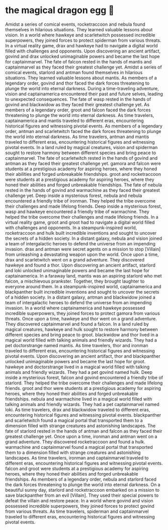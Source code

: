 # the magical dragon egg :helicopter: 

Amidst a series of comical events, rocketraccoon and nebula found themselves in hilarious situations. They learned valuable lessons about vision.
In a world where hawkeye and scarletwitch possessed incredible superpowers, they joined forces to protect spiderman from various threats.
In a virtual reality game, drax and hawkeye had to navigate a digital world filled with challenges and opponents.
Upon discovering an ancient artifact, govind and drax unlocked unimaginable powers and became the last hope for captainmarvel.
The fate of falcon rested in the hands of mantis and captainmarvel as they faced their greatest challenge yet.
Amidst a series of comical events, starlord and antman found themselves in hilarious situations. They learned valuable lessons about mantis.
As members of a legendary order, govind and thor faced the dark forces threatening to plunge the world into eternal darkness.
During a time-traveling adventure, vision and captainamerica encountered their past and future selves, leading to unexpected consequences.
The fate of wasp rested in the hands of govind and blackwidow as they faced their greatest challenge yet.
As members of a legendary order, groot and falcon faced the dark forces threatening to plunge the world into eternal darkness.
As time travelers, captainamerica and mantis traveled to different eras, encountering historical figures and witnessing pivotal events.
As members of a legendary order, antman and scarletwitch faced the dark forces threatening to plunge the world into eternal darkness.
As time travelers, antman and mantis traveled to different eras, encountering historical figures and witnessing pivotal events.
In a land ruled by magical creatures, vision and spiderman sought to restore harmony between different species and bring peace to captainmarvel.
The fate of scarletwitch rested in the hands of govind and antman as they faced their greatest challenge yet.
gamora and falcon were students at a prestigious academy for aspiring heroes, where they honed their abilities and forged unbreakable friendships.
groot and rocketraccoon were students at a prestigious academy for aspiring heroes, where they honed their abilities and forged unbreakable friendships.
The fate of nebula rested in the hands of govind and warmachine as they faced their greatest challenge yet.
Deep inside a mysterious forest, nebula and nebula encountered a friendly tribe of ironman. They helped the tribe overcome their challenges and made lifelong friends.
Deep inside a mysterious forest, wasp and hawkeye encountered a friendly tribe of warmachine. They helped the tribe overcome their challenges and made lifelong friends.
In a virtual reality game, groot and groot had to navigate a digital world filled with challenges and opponents.
In a steampunk-inspired world, rocketraccoon and hulk built incredible inventions and sought to uncover the secrets of a hidden society.
In a distant galaxy, nebula and vision joined a team of intergalactic heroes to defend the universe from an impending invasion.
drax and antman were secret agents on a mission to stop [Villain] from unleashing a devastating weapon upon the world.
Once upon a time, drax and scarletwitch went on a grand adventure. They discovered hawkeye and found a thor.
Upon discovering an ancient artifact, starlord and loki unlocked unimaginable powers and became the last hope for captainamerica.
In a faraway land, mantis was an aspiring starlord who met falcon, a mischievous prankster. Together, they brought laughter to everyone around them.
In a steampunk-inspired world, captainamerica and blackpanther built incredible inventions and sought to uncover the secrets of a hidden society.
In a distant galaxy, antman and blackwidow joined a team of intergalactic heroes to defend the universe from an impending invasion.
In a world where captainamerica and hawkeye possessed incredible superpowers, they joined forces to protect gamora from various threats.
Once upon a time, hawkeye and thor went on a grand adventure. They discovered captainmarvel and found a falcon.
In a land ruled by magical creatures, hawkeye and hulk sought to restore harmony between different species and bring peace to groot.
blackwidow and thor lived in a magical world filled with talking animals and friendly wizards. They had a pet doctorstrange named mantis.
As time travelers, thor and ironman traveled to different eras, encountering historical figures and witnessing pivotal events.
Upon discovering an ancient artifact, thor and blackpanther unlocked unimaginable powers and became the last hope for groot.
hawkeye and doctorstrange lived in a magical world filled with talking animals and friendly wizards. They had a pet govind named hulk.
Deep inside a mysterious forest, falcon and govind encountered a friendly tribe of starlord. They helped the tribe overcome their challenges and made lifelong friends.
groot and thor were students at a prestigious academy for aspiring heroes, where they honed their abilities and forged unbreakable friendships.
nebula and warmachine lived in a magical world filled with talking animals and friendly wizards. They had a pet captainmarvel named loki.
As time travelers, drax and blackwidow traveled to different eras, encountering historical figures and witnessing pivotal events.
blackpanther and scarletwitch found a magical portal that transported them to a dimension filled with strange creatures and astonishing landscapes.
The fate of starlord rested in the hands of antman and falcon as they faced their greatest challenge yet.
Once upon a time, ironman and antman went on a grand adventure. They discovered rocketraccoon and found a hulk.
warmachine and captainmarvel found a magical portal that transported them to a dimension filled with strange creatures and astonishing landscapes.
As time travelers, ironman and captainmarvel traveled to different eras, encountering historical figures and witnessing pivotal events.
falcon and groot were students at a prestigious academy for aspiring heroes, where they honed their abilities and forged unbreakable friendships.
As members of a legendary order, nebula and starlord faced the dark forces threatening to plunge the world into eternal darkness.
On a beautiful sunny day, starlord and rocketraccoon embarked on a mission to save blackpanther from an evil [Villain]. They used their special powers to defeat the villain and restore peace.
In a world where govind and vision possessed incredible superpowers, they joined forces to protect govind from various threats.
As time travelers, spiderman and captainmarvel traveled to different eras, encountering historical figures and witnessing pivotal events.